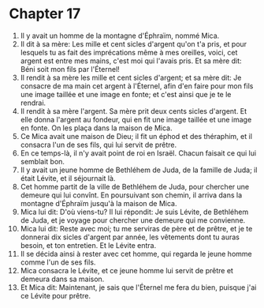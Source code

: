 # Chapter 17

1. Il y avait un homme de la montagne d'Éphraïm, nommé Mica.
2. Il dit à sa mère: Les mille et cent sicles d'argent qu'on t'a pris, et pour lesquels tu as fait des imprécations même à mes oreilles, voici, cet argent est entre mes mains, c'est moi qui l'avais pris. Et sa mère dit: Béni soit mon fils par l'Éternel!
3. Il rendit à sa mère les mille et cent sicles d'argent; et sa mère dit: Je consacre de ma main cet argent à l'Éternel, afin d'en faire pour mon fils une image taillée et une image en fonte; et c'est ainsi que je te le rendrai.
4. Il rendit à sa mère l'argent. Sa mère prit deux cents sicles d'argent. Et elle donna l'argent au fondeur, qui en fit une image taillée et une image en fonte. On les plaça dans la maison de Mica.
5. Ce Mica avait une maison de Dieu; il fit un éphod et des théraphim, et il consacra l'un de ses fils, qui lui servit de prêtre.
6. En ce temps-là, il n'y avait point de roi en Israël. Chacun faisait ce qui lui semblait bon.
7. Il y avait un jeune homme de Bethléhem de Juda, de la famille de Juda; il était Lévite, et il séjournait là.
8. Cet homme partit de la ville de Bethléhem de Juda, pour chercher une demeure qui lui convînt. En poursuivant son chemin, il arriva dans la montagne d'Éphraïm jusqu'à la maison de Mica.
9. Mica lui dit: D'où viens-tu? Il lui répondit: Je suis Lévite, de Bethléhem de Juda, et je voyage pour chercher une demeure qui me convienne.
10. Mica lui dit: Reste avec moi; tu me serviras de père et de prêtre, et je te donnerai dix sicles d'argent par année, les vêtements dont tu auras besoin, et ton entretien. Et le Lévite entra.
11. Il se décida ainsi à rester avec cet homme, qui regarda le jeune homme comme l'un de ses fils.
12. Mica consacra le Lévite, et ce jeune homme lui servit de prêtre et demeura dans sa maison.
13. Et Mica dit: Maintenant, je sais que l'Éternel me fera du bien, puisque j'ai ce Lévite pour prêtre.

